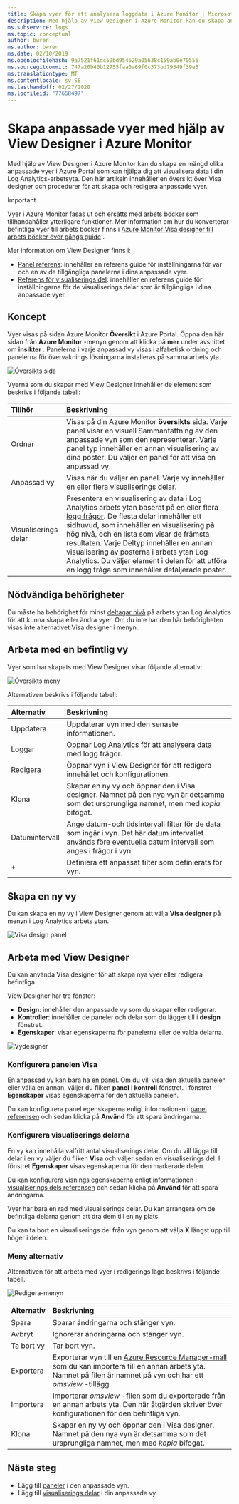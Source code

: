 ```yaml
---
title: Skapa vyer för att analysera loggdata i Azure Monitor | Microsoft Docs
description: Med hjälp av View Designer i Azure Monitor kan du skapa anpassade vyer som visas i Azure Portal och som innehåller en mängd olika visualiseringar på data i arbets ytan Log Analytics. Den här artikeln innehåller en översikt över hur du skapar och redigerar anpassade vyer i designern.
ms.subservice: logs
ms.topic: conceptual
author: bwren
ms.author: bwren
ms.date: 02/10/2019
ms.openlocfilehash: 9a7521f61dc59bd954629a05638c159ab0e70556
ms.sourcegitcommit: 747a20b40b12755faa0a69f0c373bd79349f39e3
ms.translationtype: MT
ms.contentlocale: sv-SE
ms.lasthandoff: 02/27/2020
ms.locfileid: "77658497"
---
```

# <a name="create-custom-views-by-using-view-designer-in-azure-monitor"></a>Skapa anpassade vyer med hjälp av View Designer i Azure Monitor
Med hjälp av View Designer i Azure Monitor kan du skapa en mängd olika anpassade vyer i Azure Portal som kan hjälpa dig att visualisera data i din Log Analytics-arbetsyta. Den här artikeln innehåller en översikt över Visa designer och procedurer för att skapa och redigera anpassade vyer.

> [!IMPORTANT]
> Vyer i Azure Monitor fasas ut och ersätts med [arbets böcker](workbooks-overview.md) som tillhandahåller ytterligare funktioner. Mer information om hur du konverterar befintliga vyer till arbets böcker finns i [Azure Monitor Visa designer till arbets böcker över gångs guide](view-designer-conversion-overview.md) .

Mer information om View Designer finns i:

* [Panel referens](view-designer-tiles.md): innehåller en referens guide för inställningarna för var och en av de tillgängliga panelerna i dina anpassade vyer.
* [Referens för visualiserings del](view-designer-parts.md): innehåller en referens guide för inställningarna för de visualiserings delar som är tillgängliga i dina anpassade vyer.


## <a name="concepts"></a>Koncept
Vyer visas på sidan Azure Monitor **Översikt** i Azure Portal. Öppna den här sidan från **Azure Monitor** -menyn genom att klicka på **mer** under avsnittet om **insikter** . Panelerna i varje anpassad vy visas i alfabetisk ordning och panelerna för övervaknings lösningarna installeras på samma arbets yta.

![Översikts sida](media/view-designer/overview-page.png)

Vyerna som du skapar med View Designer innehåller de element som beskrivs i följande tabell:

| Tillhör | Beskrivning |
|:--- |:--- |
| Ordnar | Visas på din Azure Monitor **översikts** sida. Varje panel visar en visuell Sammanfattning av den anpassade vyn som den representerar. Varje panel typ innehåller en annan visualisering av dina poster. Du väljer en panel för att visa en anpassad vy. |
| Anpassad vy | Visas när du väljer en panel. Varje vy innehåller en eller flera visualiserings delar. |
| Visualiserings delar | Presentera en visualisering av data i Log Analytics arbets ytan baserat på en eller flera [logg frågor](../log-query/log-query-overview.md). De flesta delar innehåller ett sidhuvud, som innehåller en visualisering på hög nivå, och en lista som visar de främsta resultaten. Varje Deltyp innehåller en annan visualisering av posterna i arbets ytan Log Analytics. Du väljer element i delen för att utföra en logg fråga som innehåller detaljerade poster. |

## <a name="required-permissions"></a>Nödvändiga behörigheter
Du måste ha behörighet för minst [deltagar nivå](manage-access.md#manage-access-using-azure-permissions) på arbets ytan Log Analytics för att kunna skapa eller ändra vyer. Om du inte har den här behörigheten visas inte alternativet Visa designer i menyn.


## <a name="work-with-an-existing-view"></a>Arbeta med en befintlig vy
Vyer som har skapats med View Designer visar följande alternativ:

![Översikts meny](media/view-designer/overview-menu.png)

Alternativen beskrivs i följande tabell:

| Alternativ | Beskrivning |
|:--|:--|
| Uppdatera   | Uppdaterar vyn med den senaste informationen. | 
| Loggar      | Öppnar [Log Analytics](../log-query/portals.md) för att analysera data med logg frågor. |
| Redigera       | Öppnar vyn i View Designer för att redigera innehållet och konfigurationen.  |
| Klona      | Skapar en ny vy och öppnar den i Visa designer. Namnet på den nya vyn är detsamma som det ursprungliga namnet, men med *kopia* bifogat. |
| Datumintervall | Ange datum-och tidsintervall filter för de data som ingår i vyn. Det här datum intervallet används före eventuella datum intervall som anges i frågor i vyn.  |
| +          | Definiera ett anpassat filter som definierats för vyn. |


## <a name="create-a-new-view"></a>Skapa en ny vy
Du kan skapa en ny vy i View Designer genom att välja **Visa designer** på menyn i Log Analytics arbets ytan.

![Visa design panel](media/view-designer/view-designer-tile.png)


## <a name="work-with-view-designer"></a>Arbeta med View Designer
Du kan använda Visa designer för att skapa nya vyer eller redigera befintliga. 

View Designer har tre fönster: 
* **Design**: innehåller den anpassade vy som du skapar eller redigerar. 
* **Kontroller**: innehåller de paneler och delar som du lägger till i **design** fönstret. 
* **Egenskaper**: visar egenskaperna för panelerna eller de valda delarna.

![Vydesigner](media/view-designer/view-designer-screenshot.png)

### <a name="configure-the-view-tile"></a>Konfigurera panelen Visa
En anpassad vy kan bara ha en panel. Om du vill visa den aktuella panelen eller välja en annan, väljer du fliken **panel** i **kontroll** fönstret. I fönstret **Egenskaper** visas egenskaperna för den aktuella panelen. 

Du kan konfigurera panel egenskaperna enligt informationen i [panel referensen](view-designer-tiles.md) och sedan klicka på **Använd** för att spara ändringarna.

### <a name="configure-the-visualization-parts"></a>Konfigurera visualiserings delarna
En vy kan innehålla valfritt antal visualiserings delar. Om du vill lägga till delar i en vy väljer du fliken **Visa** och väljer sedan en visualiserings del. I fönstret **Egenskaper** visas egenskaperna för den markerade delen. 

Du kan konfigurera visnings egenskaperna enligt informationen i [visualiserings dels referensen](view-designer-parts.md) och sedan klicka på **Använd** för att spara ändringarna.

Vyer har bara en rad med visualiserings delar. Du kan arrangera om de befintliga delarna genom att dra dem till en ny plats.

Du kan ta bort en visualiserings del från vyn genom att välja **X** längst upp till höger i delen.


### <a name="menu-options"></a>Meny alternativ
Alternativen för att arbeta med vyer i redigerings läge beskrivs i följande tabell.

![Redigera-menyn](media/view-designer/edit-menu.png)

| Alternativ | Beskrivning |
|:--|:--|
| Spara        | Sparar ändringarna och stänger vyn. |
| Avbryt      | Ignorerar ändringarna och stänger vyn. |
| Ta bort vy | Tar bort vyn. |
| Exportera      | Exporterar vyn till en [Azure Resource Manager-mall](../../azure-resource-manager/templates/template-syntax.md) som du kan importera till en annan arbets yta. Namnet på filen är namnet på vyn och har ett *omsview* -tillägg. |
| Importera      | Importerar *omsview* -filen som du exporterade från en annan arbets yta. Den här åtgärden skriver över konfigurationen för den befintliga vyn. |
| Klona       | Skapar en ny vy och öppnar den i Visa designer. Namnet på den nya vyn är detsamma som det ursprungliga namnet, men med *kopia* bifogat. |

## <a name="next-steps"></a>Nästa steg
* Lägg till [paneler](view-designer-tiles.md) i den anpassade vyn.
* Lägg till [visualiserings delar](view-designer-parts.md) i din anpassade vy.
